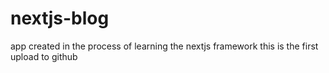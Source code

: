 # nextjs-blog
app created in the process of learning the nextjs framework
this is the first upload to github
